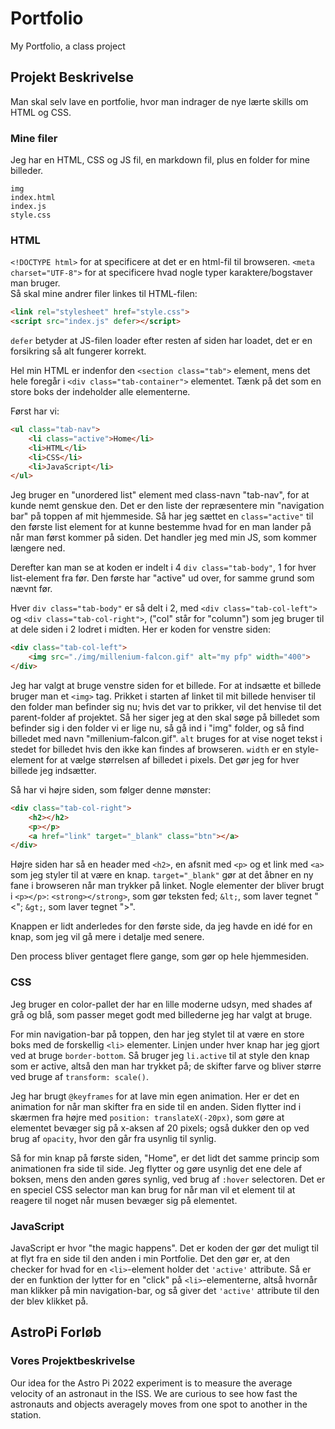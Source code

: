 # Portfolio

My Portfolio, a class project

## Projekt Beskrivelse

Man skal selv lave en portfolie, hvor man indrager de nye lærte skills om HTML
og CSS.

### Mine filer

Jeg har en HTML, CSS og JS fil, en markdown fil, plus en folder for mine billeder.

```text
img
index.html
index.js
style.css
```

### HTML

`<!DOCTYPE html>` for at specificere at det er en html-fil til browseren.
`<meta charset="UTF-8">` for at specificere hvad nogle typer karaktere/bogstaver man bruger.  
Så skal mine andrer filer linkes til HTML-filen:

```html
<link rel="stylesheet" href="style.css">
<script src="index.js" defer></script>
```

`defer` betyder at JS-filen loader efter resten af siden har loadet, det er en forsikring så alt
fungerer korrekt.  

Hel min HTML er indenfor den `<section class="tab">` element, mens det hele foregår i `<div class="tab-container">` elementet. Tænk på det som en store boks der indeholder alle elementerne.

Først har vi:

```html
<ul class="tab-nav">
    <li class="active">Home</li>
    <li>HTML</li>
    <li>CSS</li>
    <li>JavaScript</li>
</ul>
```

Jeg bruger en "unordered list" element med class-navn "tab-nav", for at kunde nemt genskue den. Det er den liste der repræsentere min "navigation bar" på toppen af mit hjemmeside. Så har jeg sættet en `class="active"`
til den første list element for at kunne bestemme hvad for en man lander på når man først kommer på siden. Det handler jeg med min JS, som kommer længere ned.

Derefter kan man se at koden er indelt i 4 `div class="tab-body"`, 1 for hver list-element fra før. Den første har "active" ud over, for samme grund som nævnt før.

Hver `div class="tab-body"` er så delt i 2, med `<div class="tab-col-left">` og `<div class="tab-col-right">`,
("col" står for "column") som jeg bruger til at dele siden i 2 lodret i midten. Her er koden for venstre siden:

```html
<div class="tab-col-left">
    <img src="./img/millenium-falcon.gif" alt="my pfp" width="400">
</div>
```

Jeg har valgt at bruge venstre siden for et billede. For at indsætte et billede bruger man et `<img>` tag.
Prikket i starten af linket til mit billede henviser til den folder man befinder sig nu; hvis det var to
prikker, vil det henvise til det parent-folder af projektet. Så her siger jeg at den skal søge på billedet som
befinder sig i den folder vi er lige nu, så gå ind i "img" folder, og så find billedet med navn
"millenium-falcon.gif". `alt` bruges for at vise noget tekst i stedet for billedet hvis den ikke kan findes af
browseren. `width` er en style-element for at vælge størrelsen af billedet i pixels. Det gør jeg for hver billede jeg indsætter.

Så har vi højre siden, som følger denne mønster:

```html
<div class="tab-col-right">
    <h2></h2>
    <p></p>
    <a href="link" target="_blank" class="btn"></a>
</div>
```

Højre siden har så en header med `<h2>`, en afsnit med `<p>` og et link med `<a>` som jeg styler til at være en
knap. `target="_blank"` gør at det åbner en ny fane i browseren når man trykker på linket.
Nogle elementer der bliver brugt i `<p></p>`:
`<strong></strong>`, som gør teksten fed;
`&lt;`, som laver tegnet "<";
`&gt;`, som laver tegnet ">".

Knappen er lidt anderledes for den første side, da jeg havde en idé for en knap, som jeg vil gå mere i detalje med senere.

Den process bliver gentaget flere gange, som gør op hele hjemmesiden.

### CSS

Jeg bruger en color-pallet der har en lille moderne udsyn, med shades af grå og blå, som passer meget godt med billederne jeg har valgt at bruge.

For min navigation-bar på toppen, den har jeg stylet til at være en store boks med de forskellig `<li>` elementer. Linjen under hver knap har jeg gjort ved at bruge `border-bottom`. Så bruger jeg `li.active` til at style den knap som er active, altså den man har trykket på; de skifter farve og bliver større ved bruge af `transform: scale()`.

Jeg har brugt `@keyframes` for at lave min egen animation. Her er det en animation for når man skifter fra en side til en anden. Siden flytter ind i skærmen fra højre med `position: translateX(-20px)`, som gøre at elementet bevæger sig på x-aksen af 20 pixels; også dukker den op ved brug af `opacity`, hvor den går fra usynlig til synlig.

Så for min knap på første siden, "Home", er det lidt det samme princip som animationen fra side til side. Jeg flytter og gøre usynlig det ene dele af boksen, mens den anden gøres synlig, ved brug af `:hover` selectoren. Det er en speciel CSS selector man kan brug for når man vil et element til at reagere til noget når musen bevæger sig på elementet.

### JavaScript

JavaScript er hvor "the magic happens". Det er koden der gør det muligt til at flyt fra en side til den anden i min Portfolie. Det den gør er, at den checker for hvad for en `<li>`-element holder det `'active'` attribute. Så er der en funktion der lytter for en "click" på `<li>`-elementerne, altså hvornår man klikker på min navigation-bar, og så giver det `'active'` attribute til den der blev klikket på.

## AstroPi Forløb

### Vores Projektbeskrivelse

Our idea for the Astro Pi 2022 experiment is to measure the average velocity of an astronaut in the ISS. We are curious to see how fast the astronauts and objects averagely moves from one spot to another in the station.
